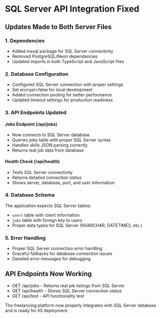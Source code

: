 # SQL Server API Integration Fixed

## Updates Made to Both Server Files

### 1. Dependencies
- Added mssql package for SQL Server connectivity
- Removed PostgreSQL/Neon dependencies
- Updated imports in both TypeScript and JavaScript files

### 2. Database Configuration
- Configured SQL Server connection with proper settings
- Set encrypt=false for local development
- Added connection pooling for better performance
- Updated timeout settings for production readiness

### 3. API Endpoints Updated

#### Jobs Endpoint (/api/jobs)
- Now connects to SQL Server database
- Queries jobs table with proper SQL Server syntax
- Handles skills JSON parsing correctly
- Returns real job data from database

#### Health Check (/api/health)
- Tests SQL Server connectivity
- Returns detailed connection status
- Shows server, database, port, and user information

### 4. Database Schema
The application expects SQL Server tables:
- `users` table with client information
- `jobs` table with foreign key to users
- Proper data types for SQL Server (NVARCHAR, DATETIME2, etc.)

### 5. Error Handling
- Proper SQL Server connection error handling
- Graceful fallbacks for database connection issues
- Detailed error messages for debugging

## API Endpoints Now Working
- GET /api/jobs - Returns real job listings from SQL Server
- GET /api/health - Shows SQL Server connection status
- GET /api/test - API functionality test

The freelancing platform now properly integrates with SQL Server database and is ready for IIS deployment.